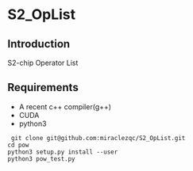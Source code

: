 # S2_OpList

## Introduction

S2-chip Operator List

## Requirements

- A recent c++ compiler(g++)
- CUDA 
- python3

```shell
 git clone git@github.com:miraclezqc/S2_OpList.git
cd pow
python3 setup.py install --user
python3 pow_test.py
```
